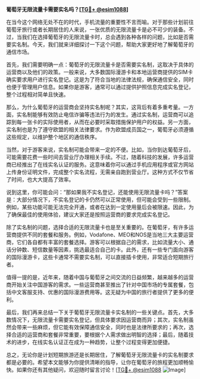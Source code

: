 **葡萄牙无限流量卡需要实名吗？[[TG💪+ @esim1088](https://t.me/s/esim1088)]**

在当今这个网络无处不在的时代，手机流量的重要性不言而喻。对于那些计划前往葡萄牙旅行或者长期居住的人来说，一张优质的无限流量卡是必不可少的装备。不过，当我们在选择葡萄牙的无限流量卡时，总会遇到各种各样的问题，比如是否需要实名制。今天，我们就来详细探讨一下这个问题，帮助大家更好地了解葡萄牙的通信市场。

首先，我们需要明确一点：葡萄牙的无限流量卡是否需要实名制，这取决于具体的运营商以及他们的政策。一般来说，大多数国际漫游卡和本地运营商提供的SIM卡确实要求用户进行实名登记。这是为了符合当地的法律法规，确保通信安全，同时也便于管理用户信息。如果你是游客，通常可以通过提供护照信息完成实名登记，整个过程相对简单且快速。

那么，为什么葡萄牙的运营商会坚持实名制呢？其实，这背后有着多重考量。一方面，实名制能够有效防止电信诈骗等违法行为的发生。通过实名制，运营商可以追踪到每一张卡的实际使用者，从而在必要时采取措施保护用户的权益。另一方面，实名制也是为了遵守欧盟的相关法律要求。作为欧盟成员国之一，葡萄牙必须遵循这些规定，以维护整个地区的通信秩序。

当然，对于游客来说，实名制可能会带来一定的不便。比如，当你到达葡萄牙后，可能需要花费一些时间去营业厅办理相关手续。不过，随着科技的发展，许多运营商已经推出了在线实名认证的服务。这意味着你可以通过手机应用程序或官方网站上传身份证明文件，完成整个实名流程，无需亲自跑到营业厅。这种方式不仅节省了时间，也大大提高了效率。

说到这里，你可能会问：“那如果我不实名登记，还能使用无限流量卡吗？”答案是：大部分情况下，不实名登记的卡仍然可以正常使用，但可能会受到一些限制。例如，某些功能可能无法完全开通，或者在达到一定使用量后会被限速。因此，为了确保最佳的使用体验，建议大家还是按照运营商的要求完成实名登记。

除了实名制的问题，选择合适的无限流量卡也是至关重要的。在葡萄牙，有许多运营商提供不同的套餐和服务。例如，Vodafone、MEO和NOS是当地三大主要运营商，它们各自都有丰富的套餐选择。游客可以根据自己的需求，比如流量大小、通话分钟数、短信数量等因素，挑选最适合自己的卡。此外，还有一些专门面向游客的国际漫游卡，这些卡通常不需要实名制，可以直接插卡使用，非常适合短期旅行者。

值得一提的是，近年来，随着中国与葡萄牙之间交流的日益频繁，越来越多的运营商开始关注中国游客的需求。一些运营商甚至推出了针对中国市场的专属套餐，包括中文客服支持、优惠的国际漫游费用等。这无疑为中国的旅行者提供了更多的便利。

最后，我们再来总结一下关于葡萄牙无限流量卡实名制的一些关键点。首先，大多数情况下，无限流量卡需要实名登记，但具体要求因运营商而异；其次，实名制虽然会带来一些麻烦，但它能有效保障通信安全，同时也是法律所要求的；再次，选择合适的运营商和套餐非常重要，要根据个人需求做出明智的选择；最后，随着技术的进步，在线实名认证正在成为一种趋势，让整个过程变得更加便捷。

总之，无论你是计划短期旅游还是长期居住，了解葡萄牙无限流量卡的实名制要求都是必要的。希望本文能够为你提供清晰的指导，让你在葡萄牙的旅程更加顺畅愉快。如果你还有其他疑问，欢迎随时留言讨论！[[TG💪+ @esim1088](https://t.me/s/esim1088) ![Image](https://i.postimg.cc/4NQfJmqS/Snipaste-2025-05-13-00-14-12.png)]